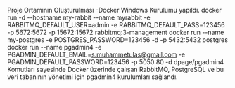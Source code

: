 Proje Ortamının Oluşturulması
-Docker Windows Kurulumu yapıldı.
docker run -d --hostname my-rabbit --name myrabbit -e RABBITMQ_DEFAULT_USER=admin -e RABBITMQ_DEFAULT_PASS=123456 -p 5672:5672 -p 15672:15672 rabbitmq:3-management
docker run --name my-postgres -e POSTGRES_PASSWORD=123456 -d -p 5432:5432 postgres
docker run --name pgadmin4 -e PGADMIN_DEFAULT_EMAIL=s.muhammetulas@gmail.com -e PGADMIN_DEFAULT_PASSWORD=123456 -p 5050:80 -d dpage/pgadmin4
Komutları sayesinde Docker üzerinde çalışan RabbitMQ, PostgreSQL ve bu veri tabanının yönetimi için pgadmin4 kurulumları sağlandı.
